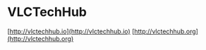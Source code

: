 VLCTechHub
==========

[http://vlctechhub.io](http://vlctechhub.io)
[http://vlctechhub.org](http://vlctechhub.org)
